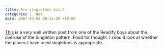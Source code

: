 ```yaml
---
title: Are singletons evil?
categories : .Net
date: 2007-03-09 08:32:09 +10:00
---
```


[This][0] is a very well written post from one of the Readify boys about the overuse of the Singleton pattern. Food for thought. I should look at whether the places I have used singletons is appropriate.

[0]: http://aabs.wordpress.com/2007/03/08/singleton-%e2%80%93-the-most-overused-pattern/
